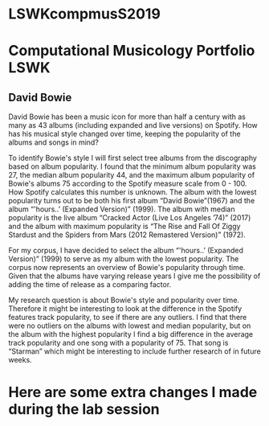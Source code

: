 # LSWKcompmusS2019

# Computational Musicology Portfolio LSWK

## David Bowie

David Bowie has been a music icon for more than half a century with as many as 43 albums (including expanded and live versions) on Spotify. How has his musical style changed over time, keeping the popularity of the albums and songs in mind?

To identify Bowie's style I will first select tree albums from the discography based on album popularity. I found that the minimum album popularity was 27, the median album popularity 44, and the maximum album popularity of Bowie's albums 75 according to the Spotify measure scale from 0 - 100. How Spotify calculates this number is unknown. The album with the lowest popularity turns out to be both his first album “David Bowie”(1967) and the album “'hours..’ (Expanded Version)” (1999). The album with median popularity is the live album “Cracked Actor (Live Los Angeles ’74)” (2017) and the album with maximum popularity is “The Rise and Fall Of Ziggy Stardust and the Spiders from Mars (2012 Remastered Version)” (1972).

For my corpus, I have decided to select the album “'hours..’ (Expanded Version)” (1999) to serve as my album with the lowest popularity. The corpus now represents an overview of Bowie's popularity through time. Given that the albums have varying release years I give me the possibility of adding the time of release as a comparing factor. 

My research question is about Bowie's style and popularity over time. Therefore it might be interesting to look at the difference in the Spotify features track popularity, to see if there are any outliers. I find that there were no outliers on the albums with lowest and median popularity, but on the album with the highest popularity I find a big difference in the average track popularity and one song with a popularity of 75. That song is “Starman” which might be interesting to include further research of in future weeks.   

# Here are some extra changes I made during the lab session
